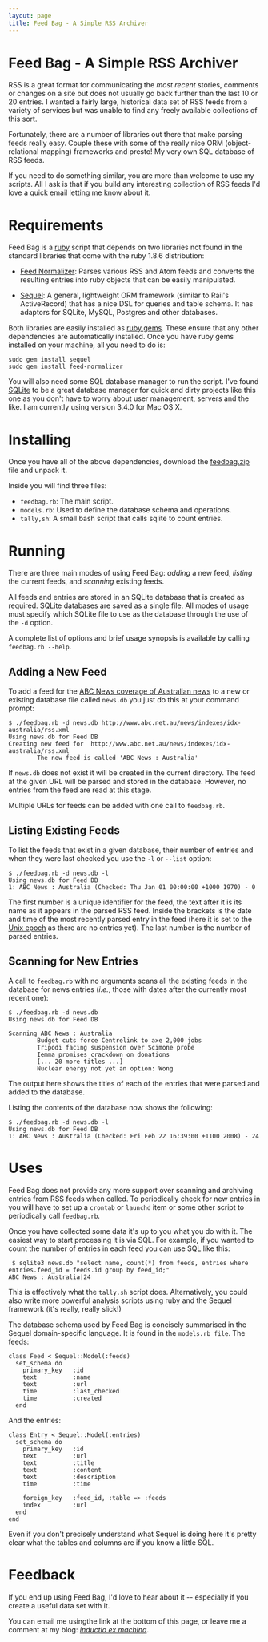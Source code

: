 ```yaml
---
layout: page
title: Feed Bag - A Simple RSS Archiver
---
```


Feed Bag - A Simple RSS Archiver
================================
RSS is a great format for communicating the _most recent_ stories, comments or
changes on a site but does not usually go back further than the last 10 or 20
entries. I wanted a fairly large, historical data set of RSS feeds from a
variety of services but was unable to find any freely available collections of
this sort.

Fortunately, there are a number of libraries out there that make parsing feeds
really easy. Couple these with some of the really nice ORM (object-relational 
mapping) frameworks and presto! My very own SQL database of RSS feeds.

If you need to do something similar, you are more than welcome to use my 
scripts. All I ask is that if you build any interesting collection of RSS feeds
I'd love a quick email letting me know about it.

Requirements
============
Feed Bag is a [ruby][] script that depends on two libraries not found in the
standard libraries that come with the ruby 1.8.6 distribution:

[ruby]: http://ruby-lang.org

*	[Feed Normalizer][]: Parses various RSS and Atom feeds and converts
	the resulting entries into ruby objects that can be easily manipulated.

[feed normalizer]: http://feed-normalizer.rubyforge.org/

*	[Sequel][]: A general, lightweight ORM framework (similar to Rail's
	ActiveRecord) that has a nice DSL for queries and table schema. It
	has adaptors for SQLite, MySQL, Postgres and other databases.

[sequel]: http://sequel.rubyforge.org/

Both libraries are easily installed as [ruby gems][]. These ensure that any
other dependencies are automatically installed. Once you have ruby gems 
installed on your machine, all you need to do is:

	sudo gem install sequel
	sudo gem install feed-normalizer

[ruby gems]: http://www.rubygems.org/

You will also need some SQL database manager to run the script. I've found 
[SQLite][] to be a great database manager for quick and dirty projects like this
one as you don't have to worry about user management, servers and the like.
I am currently using version 3.4.0 for Mac OS X. 

[sqlite]: http://www.sqlite.org/

Installing
==========
Once you have all of the above dependencies, download the [feedbag.zip][] file
and unpack it. 

[feedbag.zip]: /~mreid/files/code/feedbag.zip

Inside you will find three files:

*	`feedbag.rb`: 	The main script.
*	`models.rb`:	Used to define the database schema and operations.
*	`tally,sh`:		A small bash script that calls sqlite to count entries.

Running
=======
There are three main modes of using Feed Bag: _adding_ a new feed, _listing_ the
current feeds, and _scanning_ existing feeds.

All feeds and entries are stored in an SQLite database that is created as 
required. SQLite databases are saved as a single file. All modes of usage must 
specify which SQLite file to use as the database through the use of the `-d`
option.

A complete list of options and brief usage synopsis is available by calling
`feedbag.rb --help`.

Adding a New Feed
-----------------
To add a feed for the [ABC News coverage of Australian news][abc] to a new
or existing database file called `news.db` you just do this at your command
prompt:

	$ ./feedbag.rb -d news.db http://www.abc.net.au/news/indexes/idx-australia/rss.xml
	Using news.db for Feed DB
	Creating new feed for  http://www.abc.net.au/news/indexes/idx-australia/rss.xml
	        The new feed is called 'ABC News : Australia'

If `news.db` does not exist it will be created in the current directory. The 
feed at the given URL will be parsed and stored in the database. However, no
entries from the feed are read at this stage.

Multiple URLs for feeds can be added with one call to `feedbag.rb`.

[abc]: http://www.abc.net.au/news/

Listing Existing Feeds
----------------------
To list the feeds that exist in a given database, their number of entries and
when they were last checked you use the `-l` or `--list` option:

	$ ./feedbag.rb -d news.db -l
	Using news.db for Feed DB
	1: ABC News : Australia (Checked: Thu Jan 01 00:00:00 +1000 1970) - 0

The first number is a unique identifier for the feed, the text after it is its
name as it appears in the parsed RSS feed. Inside the brackets is the date and 
time of the most recently parsed entry in the feed (here it is set to the [Unix 
epoch] as there are no entries yet). The last number is the number of parsed
entries.

[unix epoch]: http://en.wikipedia.org/wiki/Epoch_%28reference_date%29#Computing

Scanning for New Entries
------------------------
A call to `feedbag.rb` with no arguments scans all the existing feeds in the 
database for news entries (_i.e._, those with dates after the currently most
recent one):

	$ ./feedbag.rb -d news.db
	Using news.db for Feed DB
		
	Scanning ABC News : Australia
	        Budget cuts force Centrelink to axe 2,000 jobs
	        Tripodi facing suspension over Scimone probe
	        Iemma promises crackdown on donations
			[... 20 more titles ...]
	        Nuclear energy not yet an option: Wong

The output here shows the titles of each of the entries that were parsed and
added to the database.

Listing the contents of the database now shows the following:

	$ ./feedbag.rb -d news.db -l
	Using news.db for Feed DB
	1: ABC News : Australia (Checked: Fri Feb 22 16:39:00 +1100 2008) - 24

Uses
====
Feed Bag does not provide any more support over scanning and archiving entries
from RSS feeds when called. To periodically check for new entries in you will
have to set up a `crontab` or `launchd` item or some other script to 
periodically call `feedbag.rb`.

Once you have collected some data it's up to you what you do with it. The 
easiest way to start processing it is via SQL. For example, if you wanted to
count the number of entries in each feed you can use SQL like this:

	 $ sqlite3 news.db "select name, count(*) from feeds, entries where entries.feed_id = feeds.id group by feed_id;"
	ABC News : Australia|24
	
This is effectively what the `tally.sh` script does. Alternatively, you could
also write more powerful analysis scripts using ruby and the Sequel framework
(it's really, really slick!)

The database schema used by Feed Bag is concisely summarised in the Sequel 
domain-specific language. It is found in the `models.rb file`. The feeds:

	class Feed < Sequel::Model(:feeds)
	  set_schema do
	    primary_key   :id
	    text          :name
	    text          :url
	    time          :last_checked
	    time          :created
	  end

And the entries:

	class Entry < Sequel::Model(:entries)
	  set_schema do
	    primary_key   :id
	    text          :url
	    text          :title
	    text          :content
	    text          :description
	    time          :time

	    foreign_key   :feed_id, :table => :feeds
	    index         :url
	  end
	end

Even if you don't precisely understand what Sequel is doing here it's pretty 
clear what the tables and columns are if you know a little SQL.

Feedback
========
If you end up using Feed Bag, I'd love to hear about it -- especially if you 
create a useful data set with it. 

You can email me usingthe link at the bottom of this page, or leave me a comment
at my blog: _[inductio ex machina][]_.

[inductio ex machina]: http://conflate.net/inductio/
